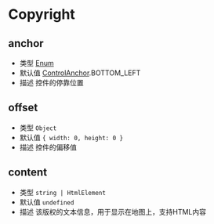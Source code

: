 # Copyright

## anchor
* 类型 [Enum](/guide/constants.html#controlanchor)
* 默认值 [ControlAnchor](/guide/constants.html#controlanchor).BOTTOM_LEFT
* 描述 控件的停靠位置

## offset
* 类型 `Object`
* 默认值 `{ width: 0, height: 0 }`
* 描述 控件的偏移值

## content
* 类型 `string | HtmlElement`
* 默认值 `undefined`
* 描述 该版权的文本信息，用于显示在地图上，支持HTML内容
